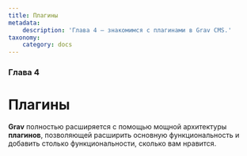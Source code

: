 ```yaml
---
title: Плагины
metadata:
    description: 'Глава 4 — знакомимся с плагинами в Grav CMS.'
taxonomy:
    category: docs
---
```


### Глава 4

# Плагины

**Grav** полностью расширяется с помощью мощной архитектуры **плагинов**, позволяющей расширить основную функциональность и добавить столько функциональности, сколько вам нравится.
